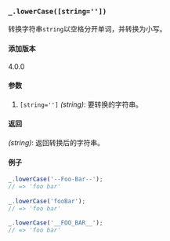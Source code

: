 ### `_.lowerCase([string=''])`[​](#_lowercasestring "_lowercasestring的直接链接")

转换字符串`string`以空格分开单词，并转换为小写。

#### 添加版本

4.0.0

#### 参数

1.  `[string='']` _(string)_: 要转换的字符串。

#### 返回

_(string)_: 返回转换后的字符串。

#### 例子

```js
_.lowerCase('--Foo-Bar--');
// => 'foo bar'
 
_.lowerCase('fooBar');
// => 'foo bar'
 
_.lowerCase('__FOO_BAR__');
// => 'foo bar'


```